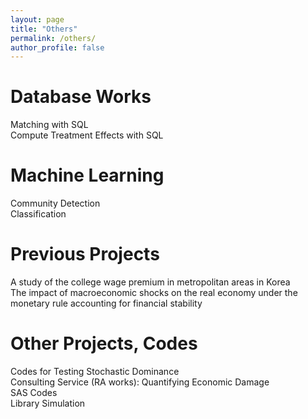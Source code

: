 ```yaml
---
layout: page
title: "Others"
permalink: /others/
author_profile: false
---
```


Database Works
====
<div class="container_expanding">
    <span class="toggle-text"> Matching with SQL </span>
    <div class="content" style="display:none;">
        <div>
            {% capture my_include %}{% include SD_test.md %}{% endcapture %}
            {{ my_include | markdownify }}
        </div>
    </div>
</div>
<div class="container_expanding">
    <span class="toggle-text"> Compute Treatment Effects with SQL </span>
    <div class="content" style="display:none;">
        <div>
            {% capture my_include %}{% include SD_test.md %}{% endcapture %}
            {{ my_include | markdownify }}
        </div>
    </div>
</div>

Machine Learning
====
<div class="container_expanding">
    <span class="toggle-text"> Community Detection </span>
    <div class="content" style="display:none;">
        <div>
            {% capture my_include %}{% include SD_test.md %}{% endcapture %}
            {{ my_include | markdownify }}
        </div>
    </div>
</div>
<div class="container_expanding">
    <span class="toggle-text"> Classification </span>
    <div class="content" style="display:none;">
        <div>
            {% capture my_include %}{% include SD_test.md %}{% endcapture %}
            {{ my_include | markdownify }}
        </div>
    </div>
</div>

Previous Projects
====
<div class="container_expanding">
    <span class="toggle-text"> A study of the college wage premium in metropolitan areas in Korea </span>
    <div class="content" style="display:none;">
        <div>
            {% capture my_include %}{% include SD_test.md %}{% endcapture %}
            {{ my_include | markdownify }}
        </div>
    </div>
</div>
<div class="container_expanding">
    <span class="toggle-text"> The impact of macroeconomic shocks on the real economy under the monetary rule accounting for financial stability </span>
    <div class="content" style="display:none;">
        <div>
            {% capture my_include %}{% include SD_test.md %}{% endcapture %}
            {{ my_include | markdownify }}
        </div>
    </div>
</div>


Other Projects, Codes
====
<div class="container_expanding">
    <span class="toggle-text"> Codes for Testing Stochastic Dominance </span>
    <div class="content" style="display:none;">
        <div class="markdown-content">
            {% capture my_include %}{% include SD_test.md %}{% endcapture %}
            {{ my_include | markdownify }}
        </div>
    </div>
</div>
<div class="container_expanding">
    <span class="toggle-text"> Consulting Service (RA works): Quantifying Economic Damage </span>
    <div class="content" style="display:none;">
        <div>
            {% capture my_include %}{% include SD_test.md %}{% endcapture %}
            {{ my_include | markdownify }}
        </div>
    </div>
</div>
<div class="container_expanding">
    <span class="toggle-text"> SAS Codes </span>
    <div class="content" style="display:none;">
        <div>
            {% capture my_include %}{% include SD_test.md %}{% endcapture %}
            {{ my_include | markdownify }}
        </div>
    </div>
</div>
<div class="container_expanding">
    <span class="toggle-text"> Library Simulation </span>
    <div class="content" style="display:none;">
        <div>
            {% capture my_include %}{% include SD_test.md %}{% endcapture %}
            {{ my_include | markdownify }}
        </div>
    </div>
</div>